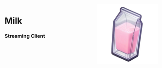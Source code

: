 <img src="assets/Milk.png" align="right" alt="Milk" width="200" height="200"/>

# Milk
### Streaming Client